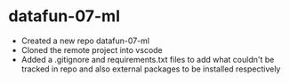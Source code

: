 # datafun-07-ml

- Created a new repo datafun-07-ml
- Cloned the remote project into vscode
- Added a .gitignore and requirements.txt files to add what couldn't be tracked in repo and also external packages to be installed respectively